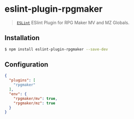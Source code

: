 eslint-plugin-rpgmaker
======================

> [`ESLint`](http://eslint.org) ESlint Plugin for RPG Maker MV and MZ Globals.

## Installation

```sh
$ npm install eslint-plugin-rpgmaker --save-dev
```

## Configuration

```json
{
  "plugins": [
    "rpgmaker"
  ],
  "env": {
    "rpgmaker/mv": true,
    "rpgmaker/mz": true
  }
}
```

